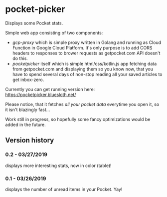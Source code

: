 # pocket-picker
Displays some Pocket stats.

Simple web app consisting of two components:
* *gcp-proxy* which is simple proxy written in Golang and running as Cloud Function in Google Cloud Platform. It's only purpose is to add CORS headers to responses to brower requests as getpocket.com API doesn't do this.
* *pocketpicker* itself which is simple html/css/kotlin.js app fetching data from getpocket.com and displaying them so you know now, that you have to spend several days of non-stop reading all your saved articles to get inbox-zero.

Currently you can get running version here: https://pocketpicker.bluesloth.net/

Please notice, that it fetches *all your pocket data* everytime you open it, so it isn't blazingly fast...

Work still in progress, so hopefully some fancy optimizations would be added in the future.

## Version history
### 0.2 - 03/27/2019 
displays more interesting stats, now in color (table)!
### 0.1 - 03/26/2019
displays the number of unread items in your Pocket. Yay!
